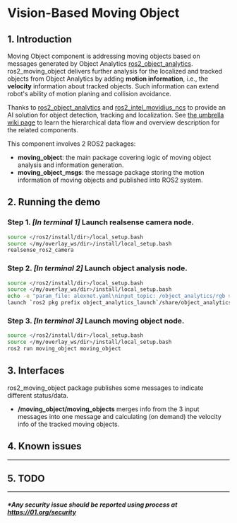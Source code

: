 # Vision-Based Moving Object

## 1. Introduction
Moving Object component is addressing moving objects based on messages generated by
Object Analytics [ros2_object_analytics](https://github.com/intel/ros2_object_analytics).
ros2_moving_object delivers further analysis for the localized and tracked objects from Object Analytics by adding **motion information**, i.e., the **velocity** information about tracked objects. Such information can extend robot's ability of motion planing and collision avoidance.

Thanks to [ros2_object_analytics](https://github.com/intel/ros2_object_analytics) and [ros2_intel_movidius_ncs](https://github.com/intel/ros2_intel_movidius_ncs) to provide an AI solution for object detection, tracking and localization. See [the umbrella wiki page](http://wiki.ros.org/intelrosproject) to learn the hierarchical data flow and overview description for the related components.

This component involves 2 ROS2 packages:
- **moving_object**: the main package covering logic of moving object analysis and information generation.
- **moving_object_msgs**: the message package storing the motion information of moving objects and published into ROS2 system.

## 2. Running the demo

  ### Step 1. *[In terminal 1]* Launch realsense camera node.

  ```bash
  source </ros2/install/dir>/local_setup.bash
  source </my/overlay_ws/dir>/install/local_setup.bash
  realsense_ros2_camera
  ```
  ### Step 2. *[In terminal 2]* Launch object analysis node.
  ```bash
  source </ros2/install/dir>/local_setup.bash
  source </my/overlay_ws/dir>/install/local_setup.bash
  echo -e "param_file: alexnet.yaml\ninput_topic: /object_analytics/rgb > src/ros2_intel_movidius_ncs/movidius_ncs_launch/config/default.yaml"
  launch `ros2 pkg prefix object_analytics_launch`/share/object_analytics_launch/launch/analytics_movidius_ncs.py
  ```
  ### Step 3. *[In terminal 3]* Launch moving object node.
  ```bash
  source </ros2/install/dir>/local_setup.bash
  source </my/overlay_ws/dir>/install/local_setup.bash
  ros2 run moving_object moving_object
  ```

## 3. Interfaces

ros2_moving_object package publishes some messages to indicate different status/data.
 - **/moving\_object/moving\_objects** merges info from the 3 input messages into one message and calculating (on demand) the velocity info of the tracked moving objects.

## 4. Known issues

---

## 5. TODO

---

##### *Any security issue should be reported using process at https://01.org/security
